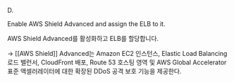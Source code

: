 D.

Enable AWS Shield Advanced and assign the ELB to it.

AWS Shield Advanced를 활성화하고 ELB를 할당합니다.

→ [[AWS Shield]] Advanced는 Amazon EC2 인스턴스, Elastic Load Balancing 로드 밸런서, CloudFront 배포, Route 53 호스팅 영역 및 AWS Global Accelerator 표준 액셀러레이터에 대한 확장된 DDoS 공격 보호 기능을 제공한다.

​
